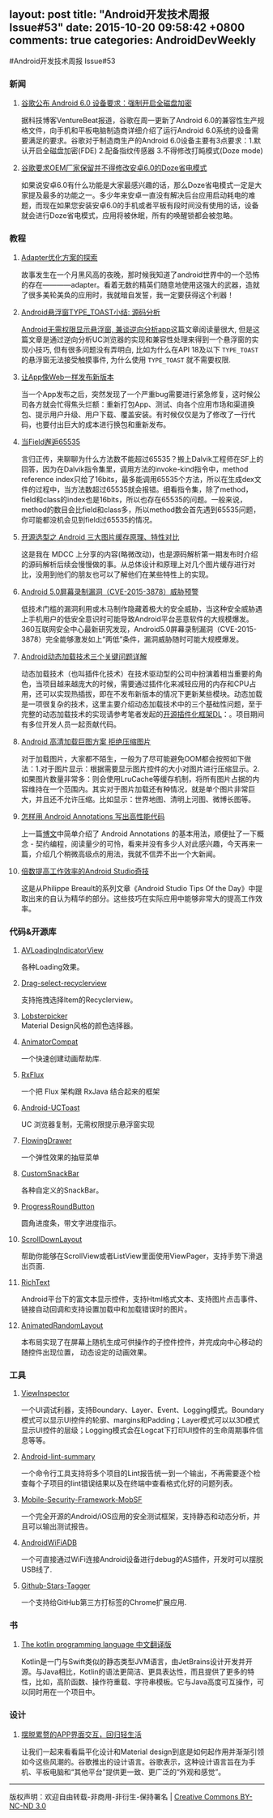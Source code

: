 layout: post
title: "Android开发技术周报 Issue#53"
date: 2015-10-20 09:58:42 +0800
comments: true
categories: AndroidDevWeekly
---

#Android开发技术周报 Issue#53

### 新闻

1. [谷歌公布 Android 6.0 设备要求：强制开启全磁盘加密](https://linux.cn/article-6433-1.html)

	据科技博客VentureBeat报道，谷歌在周一更新了Android 6.0的兼容性生产规格文件，向手机和平板电脑制造商详细介绍了运行Android 6.0系统的设备需要满足的要求。谷歌对于制造商生产的Android 6.0设备主要有3点要求：1.默认开启全磁盘加密(FDE) 2.配备指纹传感器 3.不得修改打盹模式(Doze mode)
	
1. [谷歌要求OEM厂家保留并不得修改安卓6.0的Doze省电模式](http://www.inexus.co/article-3756-1.html)
	
	如果说安卓6.0有什么功能是大家最感兴趣的话，那么Doze省电模式一定是大家提及最多的功能之一。多少年来安卓一直没有解决后台应用启动耗电的难题，而现在如果您安装安卓6.0的手机或者平板有段时间没有使用的话，设备就会进行Doze省电模式，应用将被休眠，所有的唤醒锁都会被忽略。

### 教程

1. [Adapter优化方案的探索](https://github.com/tianzhijiexian/Android-Best-Practices/blob/master/2015.10/adapter/adapter.md)

	故事发生在一个月黑风高的夜晚，那时候我知道了android世界中的一个恐怖的存在————adapter。看着无数的精英们随意地使用这强大的武器，造就了很多美轮美奂的应用时，我就暗自发誓，我一定要获得这个利器！

1. [Android悬浮窗TYPE_TOAST小结: 源码分析](http://www.jianshu.com/p/634cd056b90c)

	[Android无需权限显示悬浮窗, 兼谈逆向分析app](http://www.jianshu.com/p/167fd5f47d5c)这篇文章阅读量很大, 但是这篇文章是通过逆向分析UC浏览器的实现和兼容性处理来得到一个悬浮窗的实现小技巧, 但有很多问题没有弄明白, 比如为什么在API 18及以下 `TYPE_TOAST` 的悬浮窗无法接受触摸事件, 为什么使用 `TYPE_TOAST` 就不需要权限.

1. [让App像Web一样发布新版本](http://tldrify.com/c23)

	当一个App发布之后，突然发现了一个严重bug需要进行紧急修复，这时候公司各方就会忙得焦头烂额：重新打包App、测试、向各个应用市场和渠道换包、提示用户升级、用户下载、覆盖安装。有时候仅仅是为了修改了一行代码，也要付出巨大的成本进行换包和重新发布。

1. [当Field邂逅65535](http://jiajixin.cn/2015/10/21/field-65535/)

	言归正传，来聊聊为什么方法数不能超过65535？搬上Dalvik工程师在SF上的回答，因为在Dalvik指令集里，调用方法的invoke-kind指令中，method reference index只给了16bits，最多能调用65535个方法，所以在生成dex文件的过程中，当方法数超过65535就会报错。细看指令集，除了method，field和class的index也是16bits，所以也存在65535的问题。一般来说，method的数目会比field和class多，所以method数会首先遇到65535问题，你可能都没机会见到field过65535的情况。

1. [开源选型之 Android 三大图片缓存原理、特性对比](http://t.cn/RUvFbzl)

	这是我在 MDCC 上分享的内容(略微改动)，也是源码解析第一期发布时介绍的源码解析后续会慢慢做的事。从总体设计和原理上对几个图片缓存进行对比，没用到他们的朋友也可以了解他们在某些特性上的实现。

1. [Android 5.0屏幕录制漏洞（CVE-2015-3878）威胁预警](http://drops.wooyun.org/papers/9769)

	低技术门槛的漏洞利用或木马制作隐藏着极大的安全威胁，当这种安全威胁遇上手机用户的低安全意识时可能导致Android平台恶意软件的大规模爆发。360互联网安全中心最新研究发现，Android5.0屏幕录制漏洞（CVE-2015-3878）完全能够激发如上“两低”条件，漏洞威胁随时可能大规模爆发。

1. [Android动态加载技术三个关键问题详解](http://www.infoq.com/cn/articles/android-dynamic-loading)

	动态加载技术（也叫插件化技术）在技术驱动型的公司中扮演着相当重要的角色，当项目越来越庞大的时候，需要通过插件化来减轻应用的内存和CPU占用，还可以实现热插拔，即在不发布新版本的情况下更新某些模块。动态加载是一项很复杂的技术，这里主要介绍动态加载技术中的三个基础性问题，至于完整的动态加载技术的实现请参考笔者发起的[开源插件化框架DL](https://github.com/singwhatiwanna/dynamic-load-apk)：。项目期间有多位开发人员一起贡献代码。

1. [Android 高清加载巨图方案 拒绝压缩图片](http://blog.csdn.net/lmj623565791/article/details/49300989)

	对于加载图片，大家都不陌生，一般为了尽可能避免OOM都会按照如下做法：1.对于图片显示：根据需要显示图片控件的大小对图片进行压缩显示。2.如果图片数量非常多：则会使用LruCache等缓存机制，将所有图片占据的内容维持在一个范围内。其实对于图片加载还有种情况，就是单个图片非常巨大，并且还不允许压缩。比如显示：世界地图、清明上河图、微博长图等。

1. [怎样用 Android Annotations 写出高性能代码](http://blog.csdn.net/feelang/article/details/49095235)

	上一篇[博文](http://blog.csdn.net/feelang/article/details/49000203)中简单介绍了 Android Annotations 的基本用法，顺便扯了一下概念 - 契约编程，阅读量少的可怜，看来并没有多少人对此感兴趣，今天再来一篇，介绍几个稍微高级点的用法，我就不信弄不出一个大新闻。
	
1. [倍数提高工作效率的Android Studio奇技](http://zlv.me/posts/2015/07/13/14_android-studio-tips/)

	这是从Philippe Breault的系列文章《Android Studio Tips Of the Day》中提取出来的自认为精华的部分。这些技巧在实际应用中能够非常大的提高工作效率。

### 代码&开源库

1. [AVLoadingIndicatorView](https://github.com/81813780/AVLoadingIndicatorView)

	各种Loading效果。

1. [Drag-select-recyclerview](https://github.com/afollestad/drag-select-recyclerview)

	支持拖拽选择Item的Recyclerview。

1. [Lobsterpicker](https://github.com/LarsWerkman/Lobsterpicker)	
	Material Design风格的颜色选择器。

1. [AnimatorCompat](https://github.com/zzz40500/AnimatorCompat)

	一个快速创建动画帮助库.

1. [RxFlux](https://github.com/skimarxall/RxFlux)

	一个把 Flux 架构跟 RxJava 结合起来的框架
	
1. [Android-UCToast](https://github.com/liaohuqiu/android-UCToast)
	
	UC 浏览器复制，无需权限提示悬浮窗实现

1. [FlowingDrawer](https://github.com/mxn21/FlowingDrawer)

	一个弹性效果的抽屉菜单

1. [CustomSnackBar](https://github.com/TakeoffAndroid/CustomSnackBar)
	
	各种自定义的SnackBar。

1. [ProgressRoundButton](https://github.com/cctanfujun/ProgressRoundButton)

	圆角进度条，带文字进度指示。

1. [ScrollDownLayout](https://github.com/xiongwei-git/ScrollDownLayout)

	帮助你能够在ScrollView或者ListView里面使用ViewPager，支持手势下滑退出页面.

1. [RichText](https://github.com/zzhoujay/RichText)

	Android平台下的富文本显示控件，支持Html格式文本、支持图片点击事件、链接自动回调和支持设置加载中和加载错误时的图片。

1. [AnimatedRandomLayout](https://github.com/Windsander/AnimatedRandomLayout)

	本布局实现了在屏幕上随机生成可供操作的子控件控件，并完成向中心移动的随控件出现位置，
  动态设定的动画效果。

### 工具	

1. [ViewInspector](https://github.com/xfumihiro/ViewInspector)

	一个UI调试利器，支持Boundary、Layer、Event、Logging模式。Boundary模式可以显示UI控件的轮廓、margins和Padding；Layer模式可以以3D模式显示UI控件的层级；Logging模式会在Logcat下打印UI控件的生命周期事件信息等等。

1. [Android-lint-summary](https://github.com/passy/android-lint-summary)

	一个命令行工具支持将多个项目的Lint报告统一到一个输出，不再需要逐个检查每个子项目的lint错误结果以及在终端中查看格式化好的问题列表。

1. [Mobile-Security-Framework-MobSF](https://github.com/ajinabraham/Mobile-Security-Framework-MobSF)

	一个完全开源的Android/iOS应用的安全测试框架，支持静态和动态分析，并且可以输出测试报告。

1. [AndroidWiFiADB](https://github.com/pedrovgs/AndroidWiFiADB)

	一个可直接通过WiFi连接Android设备进行debug的AS插件，开发时可以摆脱USB线了.

1. [Github-Stars-Tagger](https://github.com/artisologic/github-stars-tagger)

	一个支持给GitHub第三方打标签的Chrome扩展应用.

### 书

1. [The kotlin programming language 中文翻译版](http://drakeet.me/the-kotlin-programming-language-zh)
	
	Kotlin是一门与Swift类似的静态类型JVM语言，由JetBrains设计开发并开源。与Java相比，Kotlin的语法更简洁、更具表达性，而且提供了更多的特性，比如，高阶函数、操作符重载、字符串模板。它与Java高度可互操作，可以同时用在一个项目中。

### 设计

1. [摆脱累赘的APP界面交互，回归轻生活](http://blog.jobbole.com/93116/)

	让我们一起来看看扁平化设计和Material design到底是如何起作用并渐渐引领如今这些风潮的。谷歌推出的设计语言。谷歌表示，这种设计语言旨在为手机、平板电脑和“其他平台”提供更一致、更广泛的“外观和感觉”。

----
版权声明：欢迎自由转载-非商用-非衍生-保持署名 | [Creative Commons BY-NC-ND 3.0](http://creativecommons.org/licenses/by-nc-nd/3.0/deed.zh3)